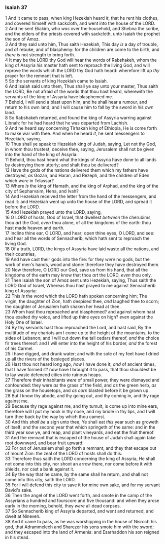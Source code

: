 ### Isaiah 37

1 And it came to pass, when king Hezekiah heard *it*, that he rent his clothes, and covered himself with sackcloth, and went into the house of the LORD.  
2 And he sent Eliakim, who *was* over the household, and Shebna the scribe, and the elders of the priests covered with sackcloth, unto Isaiah the prophet the son of Amoz.  
3 And they said unto him, Thus saith Hezekiah, This day *is* a day of trouble, and of rebuke, and of blasphemy: for the children are come to the birth, and *there is* not strength to bring forth.  
4 It may be the LORD thy God will hear the words of Rabshakeh, whom the king of Assyria his master hath sent to reproach the living God, and will reprove the words which the LORD thy God hath heard: wherefore lift up *thy* prayer for the remnant that is left.  
5 So the servants of king Hezekiah came to Isaiah.  
6 And Isaiah said unto them, Thus shall ye say unto your master, Thus saith the LORD, Be not afraid of the words that thou hast heard, wherewith the servants of the king of Assyria have blasphemed me.  
7 Behold, I will send a blast upon him, and he shall hear a rumour, and return to his own land; and I will cause him to fall by the sword in his own land.  
8 So Rabshakeh returned, and found the king of Assyria warring against Libnah: for he had heard that he was departed from Lachish.  
9 And he heard say concerning Tirhakah king of Ethiopia, He is come forth to make war with thee. And when he heard *it*, he sent messengers to Hezekiah, saying,  
10 Thus shall ye speak to Hezekiah king of Judah, saying, Let not thy God, in whom thou trustest, deceive thee, saying, Jerusalem shall not be given into the hand of the king of Assyria.  
11 Behold, thou hast heard what the kings of Assyria have done to all lands by destroying them utterly; and shalt thou be delivered?  
12 Have the gods of the nations delivered them which my fathers have destroyed, *as* Gozan, and Haran, and Rezeph, and the children of Eden which *were* in Telassar?  
13 Where *is* the king of Hamath, and the king of Arphad, and the king of the city of Sepharvaim, Hena, and Ivah?  
14 And Hezekiah received the letter from the hand of the messengers, and read it: and Hezekiah went up unto the house of the LORD, and spread it before the LORD.  
15 And Hezekiah prayed unto the LORD, saying,  
16 O LORD of hosts, God of Israel, that dwellest *between* the cherubims, thou *art* the God, *even* thou alone, of all the kingdoms of the earth: thou hast made heaven and earth.  
17 Incline thine ear, O LORD, and hear; open thine eyes, O LORD, and see: and hear all the words of Sennacherib, which hath sent to reproach the living God.  
18 Of a truth, LORD, the kings of Assyria have laid waste all the nations, and their countries,  
19 And have cast their gods into the fire: for they *were* no gods, but the work of men's hands, wood and stone: therefore they have destroyed them.  
20 Now therefore, O LORD our God, save us from his hand, that all the kingdoms of the earth may know that thou *art* the LORD, *even* thou only.  
21 Then Isaiah the son of Amoz sent unto Hezekiah, saying, Thus saith the LORD God of Israel, Whereas thou hast prayed to me against Sennacherib king of Assyria:  
22 This *is* the word which the LORD hath spoken concerning him; The virgin, the daughter of Zion, hath despised thee, *and* laughed thee to scorn; the daughter of Jerusalem hath shaken her head at thee.  
23 Whom hast thou reproached and blasphemed? and against whom hast thou exalted *thy* voice, and lifted up thine eyes on high? *even* against the Holy One of Israel.  
24 By thy servants hast thou reproached the Lord, and hast said, By the multitude of my chariots am I come up to the height of the mountains, to the sides of Lebanon; and I will cut down the tall cedars thereof, *and* the choice fir trees thereof: and I will enter into the height of his border, *and* the forest of his Carmel.  
25 I have digged, and drunk water; and with the sole of my feet have I dried up all the rivers of the besieged places.  
26 Hast thou not heard long ago, *how* I have done it; *and* of ancient times, that I have formed it? now have I brought it to pass, that thou shouldest be to lay waste defenced cities *into* ruinous heaps.  
27 Therefore their inhabitants *were* of small power, they were dismayed and confounded: they were *as* the grass of the field, and *as* the green herb, *as* the grass on the housetops, and *as corn* blasted before it be grown up.  
28 But I know thy abode, and thy going out, and thy coming in, and thy rage against me.  
29 Because thy rage against me, and thy tumult, is come up into mine ears, therefore will I put my hook in thy nose, and my bridle in thy lips, and I will turn thee back by the way by which thou camest.  
30 And this *shall be* a sign unto thee, Ye shall eat *this* year such as groweth of itself; and the second year that which springeth of the same: and in the third year sow ye, and reap, and plant vineyards, and eat the fruit thereof.  
31 And the remnant that is escaped of the house of Judah shall again take root downward, and bear fruit upward:  
32 For out of Jerusalem shall go forth a remnant, and they that escape out of mount Zion: the zeal of the LORD of hosts shall do this.  
33 Therefore thus saith the LORD concerning the king of Assyria, He shall not come into this city, nor shoot an arrow there, nor come before it with shields, nor cast a bank against it.  
34 By the way that he came, by the same shall he return, and shall not come into this city, saith the LORD.  
35 For I will defend this city to save it for mine own sake, and for my servant David's sake.  
36 Then the angel of the LORD went forth, and smote in the camp of the Assyrians a hundred and fourscore and five thousand: and when they arose early in the morning, behold, they *were* all dead corpses.  
37 So Sennacherib king of Assyria departed, and went and returned, and dwelt at Nineveh.  
38 And it came to pass, as he was worshipping in the house of Nisroch his god, that Adrammelech and Sharezer his sons smote him with the sword; and they escaped into the land of Armenia: and Esarhaddon his son reigned in his stead.  
